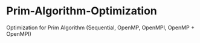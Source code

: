 # Prim-Algorithm-Optimization
Optimization for Prim Algorithm (Sequential, OpenMP, OpenMPI, OpenMP + OpenMPI)
